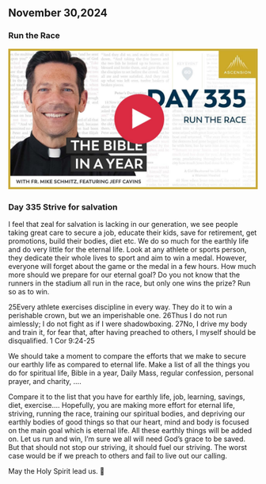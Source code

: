 ## November 30,2024

### Run the Race

[![Run the Race](https://raw.githubusercontent.com/linusjf/BIAY/main/November/jpgs/Day335.jpg)](https://youtu.be/51YSft7AXMk "Run the Race")

### Day 335 Strive for salvation

I feel that zeal for salvation is lacking in our generation, we see people taking great care to secure a job, educate their kids, save for retirement, get promotions, build their bodies, diet etc. We do so much for the earthly life and do very little for the eternal life. Look at any athlete or sports person, they dedicate their whole lives to sport and aim to win a medal. However, everyone will forget about the game or the medal in a few hours. How much more should we prepare for our eternal goal?
Do you not know that the runners in the stadium all run in the race, but only one wins the prize? Run so as to win.

25Every athlete exercises discipline in every way. They do it to win a perishable crown, but we an imperishable one.
26Thus I do not run aimlessly; I do not fight as if I were shadowboxing.
27No, I drive my body and train it, for fear that, after having preached to others, I myself should be disqualified. 1 Cor 9:24-25

We should take a moment to compare the efforts that we make to secure our earthly life as compared to eternal life. Make a list of all the things you do for spiritual life, Bible in a year, Daily Mass, regular confession, personal prayer, and charity, ….

Compare it to the list that you have for earthly life, job, learning, savings, diet, exercise….
Hopefully, you are making more effort for eternal life, striving, running the race, training our spiritual bodies, and depriving our earthly bodies of good things so that our heart, mind and body is focused on the main goal which is eternal life. All these earthly things will be added on. Let us run and win, I’m sure we all will need God’s grace to be saved. But that should not stop our striving, it should fuel our striving. The worst case would be if we preach to others and fail to live out our calling.

May the Holy Spirit lead us. 🙏
